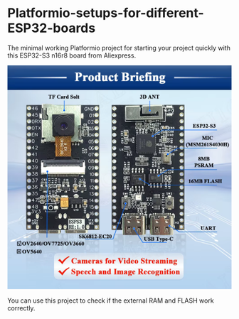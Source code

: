 # Platformio-setups-for-different-ESP32-boards
The minimal working Platformio project for starting your project quickly with this ESP32-S3 n16r8 board from Aliexpress. 

![The board](https://github.com/jsonslim/Platformio-setup-ESP32-S3-camera-R8F16/blob/main/img/2.png?raw=true)

You can use this project to check if the external RAM and FLASH work correctly. 
